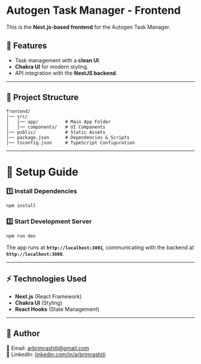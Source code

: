 # Autogen Task Manager - Frontend

This is the **Next.js-based frontend** for the Autogen Task Manager.

## 🚀 Features
- Task management with a **clean UI**.
- **Chakra UI** for modern styling.
- API integration with the **NestJS backend**.

---

## 📁 Project Structure
```
frontend/
│── src/
│   │── app/          # Main App Folder
│   │── components/   # UI Components
│── public/           # Static Assets
│── package.json      # Dependencies & Scripts
│── tsconfig.json     # TypeScript Configuration
```

---

# 🔧 Setup Guide

### 1️⃣ Install Dependencies
```sh
npm install
```

### 2️⃣ Start Development Server
```sh
npm run dev
```
The app runs at **`http://localhost:3001`**, communicating with the backend at **`http://localhost:3000`**.

---

## ⚡ Technologies Used
- **Next.js** (React Framework)
- **Chakra UI** (Styling)
- **React Hooks** (State Management)

---

## 👤 Author
📧 Email: [arbrimrashiti@gmail.com](mailto:arbrimrashiti@gmail.com)  
🔗 LinkedIn: [linkedin.com/in/arbrimrashiti](https://linkedin.com/in/arbrimrashiti)

